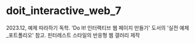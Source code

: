 # doit_interactive_web_7
2023.12, 예제 따라하기 독학. 'Do It! 인터랙티브 웹 페이지 만들기' 도서의 '실전 예제_포트폴리오' 참고. 핀터레스트 스타일의 반응형 웹 갤러리 제작

